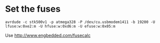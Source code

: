# Set the fuses

    avrdude -c stk500v1 -p atmega328 -P /dev/cu.usbmodem1411 -b 19200 -U lfuse:w:0xe2:m -U hfuse:w:0xd6:m -U efuse:w:0x05:m

Use http://www.engbedded.com/fusecalc
